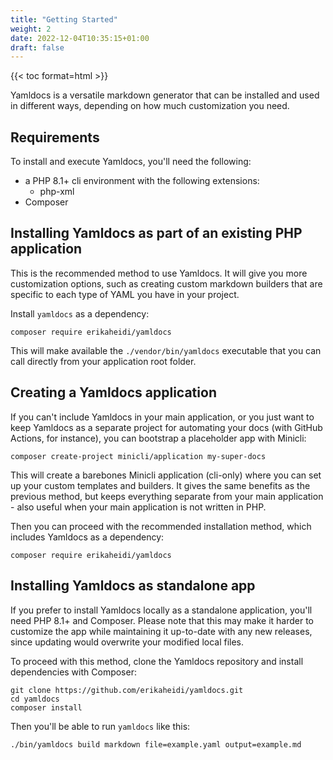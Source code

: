 ```yaml
---
title: "Getting Started"
weight: 2
date: 2022-12-04T10:35:15+01:00
draft: false
---
```


{{< toc format=html >}}

Yamldocs is a versatile markdown generator that can be installed and used in different ways, depending on how much customization you need.

## Requirements

To install and execute Yamldocs, you'll need the following:

- a PHP 8.1+ cli environment with the following extensions:
    - php-xml
- Composer

## Installing Yamldocs as part of an existing PHP application
This is the recommended method to use Yamldocs. It will give you more customization options, such as creating custom markdown builders that are specific to each type of YAML you have in your project.

Install `yamldocs` as a dependency:

```shell
composer require erikaheidi/yamldocs
```

This will make available the `./vendor/bin/yamldocs` executable that you can call directly from your application root folder.

## Creating a Yamldocs application
If you can't include Yamldocs in your main application, or you just want to keep Yamldocs as a separate project for automating your docs (with GitHub Actions, for instance), you can bootstrap a placeholder app with Minicli:

```shell
composer create-project minicli/application my-super-docs
```
This will create a barebones Minicli application (cli-only) where you can set up your custom templates and builders. It gives the same benefits as the previous method, but keeps everything separate from your main application - also useful when your main application is not written in PHP.

Then you can proceed with the recommended installation method, which includes Yamldocs as a dependency:

```shell
composer require erikaheidi/yamldocs
```

## Installing Yamldocs as standalone app
If you prefer to install Yamldocs locally as a standalone application, you'll need PHP 8.1+ and Composer. Please note that this may make it harder to customize the app while maintaining it up-to-date with any new releases, since updating would overwrite your modified local files.

To proceed with this method, clone the Yamldocs repository and install dependencies with Composer:

```shell
git clone https://github.com/erikaheidi/yamldocs.git
cd yamldocs
composer install
```

Then you'll be able to run `yamldocs` like this:

```shell
./bin/yamldocs build markdown file=example.yaml output=example.md
```
